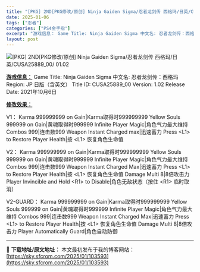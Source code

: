 ```yaml
---
title: "[PKG] 2ND[PKG修改/原创] Ninja Gaiden Sigma/忍者龙剑传 西格玛/日英/CUSA25889_00/ 01.02"
date: 2025-01-06
tags: ["忍者"]
categories: ["PS4金手指"]
excerpt: "游戏信息： Game Title: Ninja Gaiden Sigma 中文名: 忍者龙剑传：西格玛 Region: JP 日版（含英文） Title ID: CUSA25889_00 Version: 1.02 Release Date: 2021年10月6日 修改效果： V1： Karma 9&hellip;"
layout: post
---
```


<img title="1708066096-32a9fe85fedb82e.webp" src="https://sky.sfcrom.com/wp-content/uploads/2025/01/c86ada6403986.webp" alt="[PKG] 2ND[PKG修改/原创] Ninja Gaiden Sigma/忍者龙剑传 西格玛/日英/CUSA25889_00/ 01.02" />

<strong><u>游戏信息：</u></strong>
Game Title: Ninja Gaiden Sigma
中文名: 忍者龙剑传：西格玛
Region: JP 日版（含英文）
Title ID: CUSA25889_00
Version: 1.02
Release Date: 2021年10月6日

<strong><u>修改效果：</u></strong>

V1：
Karma 999999999 on Gain|Karma取得时999999999
Yellow Souls 999999 on Gain|黄魂取得时999999
Infinite Player Magic|角色气力最大维持
Combos 999|连击数999
Weapon Instant Charged max|迅速蓄力
Press &lt;L1&gt; to Restore Player Health|按 &lt;L1&gt; 恢复角色生命值

V2：
Karma 999999999 on Gain|Karma取得时999999999
Yellow Souls 999999 on Gain|黄魂取得时999999
Infinite Player Magic|角色气力最大维持
Combos 999|连击数999
Weapon Instant Charged Max|迅速蓄力
Press &lt;L1&gt; to Restore Player Health|按 &lt;L1&gt; 恢复角色生命值
Damage Multi 8|8倍攻击力
Player Invincible and Hold &lt;R1&gt; to Disable|角色无敌状态（按住 &lt;R1&gt; 临时取消）

V2-GUARD：
Karma 999999999 on Gain|Karma取得时999999999
Yellow Souls 999999 on Gain|黄魂取得时999999
Infinite Player Magic|角色气力最大维持
Combos 999|连击数999
Weapon Instant Charged Max|迅速蓄力
Press &lt;L1&gt; to Restore Player Health|按 &lt;L1&gt; 恢复角色生命值
Damage Multi 8|8倍攻击力
Player Automatically Guard|角色自动防御

---
📖 **下载地址/原文地址：** 本文最初发布于我的博客网站：[https://sky.sfcrom.com/2025/01/103593](https://sky.sfcrom.com/2025/01/103593)
